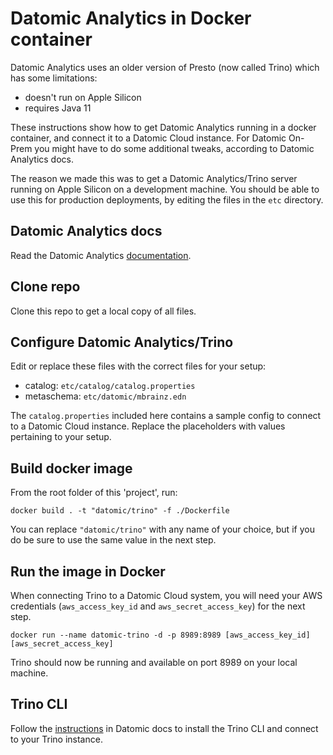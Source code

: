 # Datomic Analytics in Docker container

Datomic Analytics uses an older version of Presto (now called Trino) which has some limitations:

- doesn't run on Apple Silicon
- requires Java 11

These instructions show how to get Datomic Analytics running in a docker container, and connect it to a Datomic Cloud instance. For Datomic On-Prem you might have to do some additional tweaks, according to Datomic Analytics docs.

The reason we made this was to get a Datomic Analytics/Trino server running on Apple Silicon on a development machine. You should be able to use this for production deployments, by editing the files in the `etc` directory. 

## Datomic Analytics docs 
Read the Datomic Analytics [documentation](https://docs.datomic.com/analytics/analytics-concepts.html).

## Clone repo
Clone this repo to get a local copy of all files.

## Configure Datomic Analytics/Trino
Edit or replace these files with the correct files for your setup:
- catalog: `etc/catalog/catalog.properties`
- metaschema: `etc/datomic/mbrainz.edn`

The `catalog.properties` included here contains a sample config to connect to a Datomic Cloud instance. Replace the placeholders with values pertaining to your setup.

## Build docker image

From the root folder of this 'project', run:

```
docker build . -t "datomic/trino" -f ./Dockerfile
```

You can replace `"datomic/trino"` with any name of your choice, but if you do be sure to use the same value in the next step.

## Run the image in Docker

When connecting Trino to a Datomic Cloud system, you will need your AWS credentials (`aws_access_key_id` and `aws_secret_access_key`) for the next step.

```
docker run --name datomic-trino -d -p 8989:8989 [aws_access_key_id] [aws_secret_access_key]
```

Trino should now be running and available on port 8989 on your local machine.

## Trino CLI

Follow the [instructions](https://docs.datomic.com/analytics/analytics-cli.html) in Datomic docs to install the Trino CLI and connect to your Trino instance.